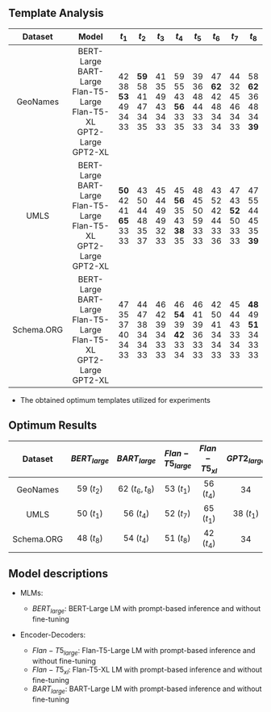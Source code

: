 
## Template Analysis 

|  Dataset   |                                            Model                                             |                       $t_1$                        |                     $t_2$                      |                    $t_3$                    |                        $t_4$                         |                     $t_5$                     |                     $t_6$                      |                      $t_7$                      |                        $t_8$                        |
|:----------:|:--------------------------------------------------------------------------------------------:|:--------------------------------------------------:|:----------------------------------------------:|:-------------------------------------------:|:----------------------------------------------------:|:---------------------------------------------:|:----------------------------------------------:|:-----------------------------------------------:|:---------------------------------------------------:|
|  GeoNames  |       BERT-Large<br>BART-Large<br>Flan-T5-Large<br>Flan-T5-XL<br>GPT2-Large<br>GPT2-XL       |   42 <br> 38 <br> **53** <br> 49<br> 34 <br> 33    | **59** <br> 58 <br> 41 <br> 47 <br> 34 <br> 35 | 41 <br> 35 <br> 49 <br> 43 <br> 34 <br> 33  |    59<br> 55 <br> 43 <br> **56** <br> 33 <br> 35     |  39 <br> 36 <br> 48 <br> 44 <br> 33 <br> 33   | 47 <br> **62** <br> 42 <br> 48 <br> 34 <br> 34 |   44 <br> 32 <br> 45 <br> 46 <br> 34 <br> 33    | 58 <br> **62** <br> 36 <br> 48  <br> 34 <br> **39** |
|    UMLS    |       BERT-Large<br>BART-Large<br>Flan-T5-Large<br>Flan-T5-XL<br>GPT2-Large<br>GPT2-XL       | **50** <br> 42 <br> 41 <br> **65** <br> 33 <br> 33 |  43 <br> 50 <br> 44 <br> 48  <br> 35 <br> 37   | 45 <br> 44 <br> 49 <br> 49 <br> 32 <br> 33  |  45 <br> **56** <br> 35 <br> 43 <br> **38** <br> 35  |  48 <br> 45 <br> 50 <br> 59  <br> 33 <br> 33  |   43 <br> 52 <br> 42 <br> 44 <br> 33 <br> 36   | 47 <br> 43 <br> **52** <br> 50  <br> 33 <br> 33 |  47 <br> 55 <br> 44 <br> 45   <br> 35 <br> **39**   |
| Schema.ORG |       BERT-Large<br>BART-Large<br>Flan-T5-Large<br>Flan-T5-XL<br>GPT2-Large<br>GPT2-XL       |    47 <br> 35 <br> 37 <br> 40   <br> 34 <br> 33    |  44 <br> 47 <br> 38 <br> 34   <br> 34 <br> 33  | 46 <br> 42 <br> 39 <br> 34  <br> 33 <br> 33 | 46 <br> **54** <br> 39 <br> **42**   <br> 33 <br> 34 | 46  <br> 41 <br> 39 <br> 36   <br> 33 <br> 33 |  42 <br> 50 <br> 41 <br> 34   <br> 34 <br> 33  |  45 <br> 44 <br> 43 <br> 33   <br> 34 <br> 33   | **48**  <br> 49 <br> **51** <br> 34 <br> 33 <br> 33 |

* The obtained optimum templates utilized for experiments

## Optimum Results

|  Dataset   | $BERT_{large}$ | $BART_{large}$  | $Flan-T5_{large}$ | $Flan-T5_{xl}$ | $GPT2_{large}$ | $GPT2_{xl}$ |
|:----------:|:--------------:|:---------------:|:-----------------:|:--------------:|:--------------:|:-----------:|
|  GeoNames  |   59 $(t_2)$   | 62 $(t_6, t_8)$ |    53 $(t_1)$     |   56 $(t_4)$   |       34       |  39 $(t_8)$  |
|    UMLS    |   50 $(t_1)$   |   56 $(t_4)$    |    52 $(t_7)$     |   65 $(t_1)$   |   38 $(t_1)$   |  39 $(t_8)$    |
| Schema.ORG |   48 $(t_8)$   |   54 $(t_4)$    |    51 $(t_8)$     |   42 $(t_4)$   |      34        |   34 $(t_8)$     |


## Model descriptions

- MLMs:
  * $BERT_{large}$: BERT-Large LM with prompt-based inference and without fine-tuning

- Encoder-Decoders:
  * $Flan-T5_{large}$: Flan-T5-Large LM with prompt-based inference and without fine-tuning
  * $Flan-T5_{xl}$: Flan-T5-XL LM with prompt-based inference and without fine-tuning
  * $BART_{large}$: BART-Large LM with prompt-based inference and without fine-tuning

